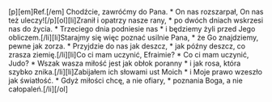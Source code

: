 [p][em]Ref.[/em] Chodźcie, zawróćmy do Pana. * On nas rozszarpał, On nas też uleczy![/p][ol][li]Zranił i opatrzy nasze rany, * po dwóch dniach wskrzesi nas do życia. * Trzeciego dnia podniesie nas * i będziemy żyli przed Jego obliczem.[/li][li]Starajmy się więc poznać usilnie Pana, * że Go znajdziemy, pewne jak zorza. * Przyjdzie do nas jak deszcz, * jak późny deszcz, co zrasza ziemię.[/li][li]Co ci mam uczynić, Efraimie? * Co ci mam uczynić, Judo? * Wszak wasza miłość jest jak obłok poranny * i jak rosa, która szybko znika.[/li][li]Zabijałem ich słowami ust Moich * i Moje prawo wzeszło jak światłość. * Gdyż miłości chcę, a nie ofiary, * poznania Boga, a nie całopaleń.[/li][/ol]